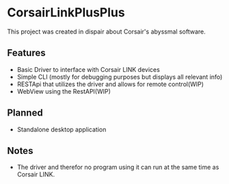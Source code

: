 CorsairLinkPlusPlus
===================

This project was created in dispair about Corsair's abyssmal software.

## Features
* Basic Driver to interface with Corsair LINK devices
* Simple CLI (mostly for debugging purposes but displays all relevant info)
* RESTApi that utilizes the driver and allows for remote control(WIP)
* WebView using the RestAPI(WIP)

## Planned
* Standalone desktop application

## Notes
* The driver and therefor no program using it can run at the same time as Corsair LINK.
